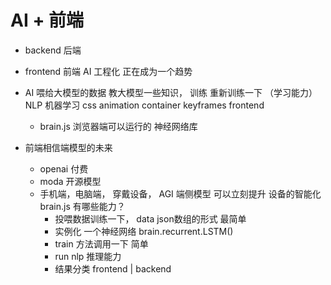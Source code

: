 # AI + 前端

- backend 后端

- frontend 前端 
  AI 工程化 正在成为一个趋势 

- AI
  喂给大模型的数据 教大模型一些知识，
  训练 重新训练一下 （学习能力） NLP 机器学习 
  css  animation container keyframes  frontend 

  - brain.js 浏览器端可以运行的 神经网络库


- 前端相信端模型的未来
  -  openai 付费
  - moda 开源模型
  - 手机端，电脑端， 穿戴设备， AGI 端侧模型
    可以立刻提升 设备的智能化
    brain.js 有哪些能力？
      - 投喂数据训练一下，
        data  json数组的形式 最简单
      - 实例化 一个神经网络 
        brain.recurrent.LSTM()
      - train  方法调用一下 简单   
      - run  nlp 推理能力 
      - 结果分类 frontend | backend 